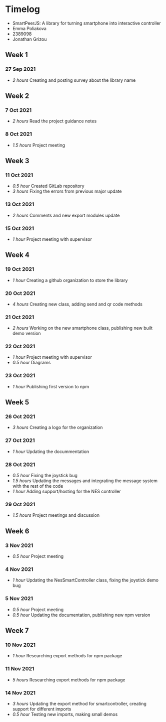 # Timelog

* SmartPeerJS: A library for turning smartphone into interactive controller
* Emma Poliakova
* 2389098
* Jonathan Grizou

## Week 1

### 27 Sep 2021

* *2 hours* Creating and posting survey about the library name 

## Week 2

### 7 Oct 2021

* *2 hours* Read the project guidance notes

### 8 Oct 2021
* *1.5 hours* Project meeting

## Week 3

### 11 Oct 2021
* *0.5 hour* Created GitLab repository 
* *3 hours* Fixing the errors from previous major update

### 13 Oct 2021
* *2 hours* Comments and new export modules update

### 15 Oct 2021
* *1 hour* Project meeting with supervisor 


## Week 4

### 19 Oct 2021 
* *1 hour* Creating a github organization to store the library

### 20 Oct 2021
* *4 hours* Creating new class, adding send and qr code methods

### 21 Oct 2021
* *2 hours* Working on the new smartphone class, publishing new built demo version

### 22 Oct 2021
* *1 hour* Project meeting with supervisor 
* *0.5 hour* Diagrams

### 23 Oct 2021
* *1 hour* Publishing first version to npm

## Week 5 

### 26 Oct 2021
* *3 hours* Creating a logo for the organization

### 27 Oct 2021
* *1 hour* Updating the docummentation

### 28 Oct 2021
* *0.5 hour* Fixing the joystick bug
* *1.5 hours* Updating the messages and integrating the message system with the rest of the code
* *1 hour* Adding support/hosting for the NES controller 

### 29 Oct 2021
* *1.5 hours* Project meetings and discussion

## Week 6

### 3 Nov 2021
* *0.5 hour* Project meeting

### 4 Nov 2021
* *1 hour* Updating the NesSmartController class, fixing the joystick demo bug

### 5 Nov 2021
* *0.5 hour* Project meeting
* *0.5 hour* Updating the documentation, publishing new npm version


## Week 7

### 10 Nov 2021
* *1 hour* Researching export methods for npm package

### 11 Nov 2021
* *5 hours* Researching export methods for npm package
 
### 14 Nov 2021
* *3 hours* Updating the export method for smartcontroller, creating support for different imports
* *0.5 hour* Testing new imports, making small demos




